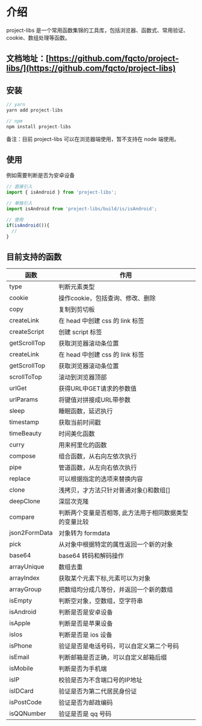 # 介绍
project-libs 是一个常用函数集锦的工具库，包括浏览器、函数式、常用验证、cookie、数组处理等函数。

## 文档地址：[https://github.com/fqcto/project-libs/](https://github.com/fqcto/project-libs)

## 安装
```js
// yarn
yarn add project-libs

// npm
npm install project-libs

```
备注：目前 project-libs 可以在浏览器端使用，暂不支持在 node 端使用。

## 使用
例如需要判断是否为安卓设备
```js
// 直接引入
import { isAndroid } from 'project-libs';

// 单独引入
import isAndroid from 'project-libs/build/is/isAndroid';

// 使用
if(isAndroid()){
  // 
}
```

## 目前支持的函数
| 函数 | 作用 | 
| --- | --- | 
| type | 判断元素类型 | 
| cookie | 操作cookie，包括查询、修改、删除 | 
| copy | 复制到剪切板 | 
| createLink | 在 head 中创建 css 的 link 标签 | 
| createScript | 创建 script 标签 | 
| getScrollTop | 获取浏览器滚动条位置 | 
| createLink | 在 head 中创建 css 的 link 标签 | 
| getScrollTop | 获取浏览器滚动条位置 | 
| scrollToTop | 滚动到浏览器顶部 | 
| urlGet | 获得URL中GET请求的参数值 | 
| urlParams | 将键值对拼接成URL带参数 | 
| sleep | 睡眠函数，延迟执行 | 
| timestamp | 获取当前时间戳 | 
| timeBeauty | 时间美化函数 | 
| curry | 用来柯里化的函数 | 
| compose | 组合函数，从右向左依次执行 | 
| pipe | 管道函数，从左向右依次执行 | 
| replace | 可以根据指定的选项来替换内容 | 
| clone | 浅拷贝，才方法只针对普通对象{}和数组[] | 
| deepClone | 深层次克隆 | 
| compare | 判断两个变量是否相等, 此方法用于相同数据类型的变量比较 | 
| json2FormData | 对象转为 formdata | 
| pick | 从对象中根据特定的属性返回一个新的对象 | 
| base64 | base64 转码和解码操作 | 
| arrayUnique | 数组去重 | 
| arrayIndex | 获取某个元素下标,元素可以为对象 | 
| arrayGroup | 把数组均分成几等份，并返回一个新的数组 | 
| isEmpty | 判断空对象，空数组，空字符串 | 
| isAndroid | 判断是否是安卓设备 | 
| isApple | 判断是否是苹果设备 | 
| isIos | 判断是否是 ios 设备 | 
| isPhone | 验证是否是电话号码，可以自定义第二个号码 | 
| isEmail | 判断邮箱是否正确，可以自定义邮箱后缀 | 
| isMobile | 判断是否为手机端 | 
| isIP | 校验是否为不含端口号的IP地址 | 
| isIDCard | 验证是否为第二代居民身份证 | 
| isPostCode | 验证是否为邮政编码 | 
| isQQNumber | 验证是否是 qq 号码 | 
